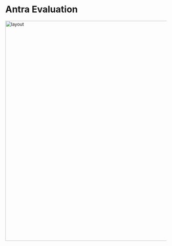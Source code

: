 # Antra Evaluation
<img width="690" alt="layout" src="https://user-images.githubusercontent.com/92880749/236664908-eacadf68-4a17-425d-b779-a2c647f40d77.png">
